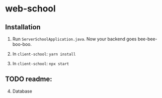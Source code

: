 # web-school

## Installation

1. Run `ServerSchoolApplication.java`. Now your backend goes bee-bee-boo-boo.

2. In `client-school`: `yarn install`

3. In `client-school`: `npx start`

## TODO readme:

4. Database
